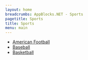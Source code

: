 ```yaml
---
layout: home 
breadcrumbs: AppBlocks.NET - Sports
pagetitle: Sports
title: Sports
menu: main
---
```

- [American Football](american-football)
- [Baseball](baseball)
- [Basketball](basketball)

